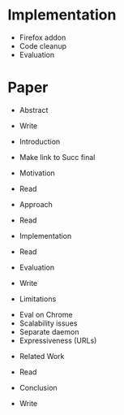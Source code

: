 # Implementation

* Firefox addon
* Code cleanup
* Evaluation

# Paper

* Abstract
- Write

* Introduction
- Make link to Succ final

* Motivation
- Read

* Approach
- Read

* Implementation
- Read

* Evaluation
- Write

* Limitations
- Eval on Chrome
- Scalability issues
- Separate daemon
- Expressiveness (URLs)

* Related Work
- Read

* Conclusion
- Write